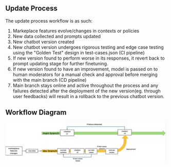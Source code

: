 ## Update Process
The update process workflow is as such:
1. Markeplace features evolve/changes in contexts or policies
2. New data collected and prompts updated
3. New chatbot version created
4. New chatbot version undergoes rigorous testing and edge case testing using the "Golden Test" design in test-cases.json (CI pipeline)
5. If new version found to perform worse in its responses, it revert back to prompt updating stage for further finetuning. 
6. If new version found to have an improvement, model is passed on to human moderators for a manual check and approval before merging with the main branch (CD pipeline)
7. Main branch stays online and active throughout the process and any failures detected after the deployment of the new version(eg. through user feedbacks) will result in a rollback to the previous chatbot version.

## Workflow Diagram
<img src="workflow_diagram.png" width ="500">
